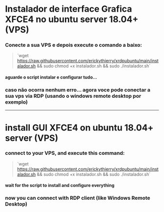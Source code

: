 # Instalador de interface Grafica XFCE4 no ubuntu server 18.04+ (VPS)

### Conecte a sua VPS e depois execute o comando a baixo:

> ´wget https://raw.githubusercontent.com/erickythierry/xrdpubuntu/main/instalador.sh && sudo chmod +x instalador.sh && sudo ./instalador.sh´

#### aguarde o script instalar e configurar tudo...

### caso não ocorra nenhum erro... agora voce pode conectar a sua vps via RDP (usando o windows remote desktop por exemplo)

___________________________________________________________________________________________________________________________

# install GUI XFCE4 on ubuntu 18.04+ server (VPS)

### connect to your VPS, and execute this command:

> ´wget https://raw.githubusercontent.com/erickythierry/xrdpubuntu/main/instalador.sh && sudo chmod +x instalador.sh && sudo ./instalador.sh´

#### wait for the script to install and configure everything

### now you can connect with RDP client (like Windows Remote Desktop)
